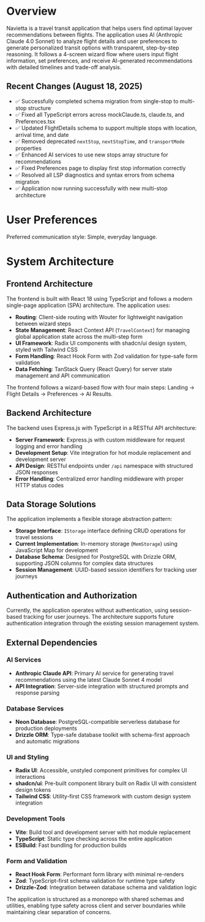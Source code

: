 # Overview

Navietta is a travel transit application that helps users find optimal layover recommendations between flights. The application uses AI (Anthropic Claude 4.0 Sonnet) to analyze flight details and user preferences to generate personalized transit options with transparent, step-by-step reasoning. It follows a 4-screen wizard flow where users input flight information, set preferences, and receive AI-generated recommendations with detailed timelines and trade-off analysis.

## Recent Changes (August 18, 2025)

- ✅ Successfully completed schema migration from single-stop to multi-stop structure
- ✅ Fixed all TypeScript errors across mockClaude.ts, claude.ts, and Preferences.tsx
- ✅ Updated FlightDetails schema to support multiple stops with location, arrival time, and date
- ✅ Removed deprecated `nextStop`, `nextStopTime`, and `transportMode` properties
- ✅ Enhanced AI services to use new stops array structure for recommendations
- ✅ Fixed Preferences page to display first stop information correctly
- ✅ Resolved all LSP diagnostics and syntax errors from schema migration
- ✅ Application now running successfully with new multi-stop architecture

# User Preferences

Preferred communication style: Simple, everyday language.

# System Architecture

## Frontend Architecture
The frontend is built with React 18 using TypeScript and follows a modern single-page application (SPA) architecture. The application uses:

- **Routing**: Client-side routing with Wouter for lightweight navigation between wizard steps
- **State Management**: React Context API (`TravelContext`) for managing global application state across the multi-step form
- **UI Framework**: Radix UI components with shadcn/ui design system, styled with Tailwind CSS
- **Form Handling**: React Hook Form with Zod validation for type-safe form validation
- **Data Fetching**: TanStack Query (React Query) for server state management and API communication

The frontend follows a wizard-based flow with four main steps: Landing → Flight Details → Preferences → AI Results.

## Backend Architecture
The backend uses Express.js with TypeScript in a RESTful API architecture:

- **Server Framework**: Express.js with custom middleware for request logging and error handling
- **Development Setup**: Vite integration for hot module replacement and development server
- **API Design**: RESTful endpoints under `/api` namespace with structured JSON responses
- **Error Handling**: Centralized error handling middleware with proper HTTP status codes

## Data Storage Solutions
The application implements a flexible storage abstraction pattern:

- **Storage Interface**: `IStorage` interface defining CRUD operations for travel sessions
- **Current Implementation**: In-memory storage (`MemStorage`) using JavaScript Map for development
- **Database Schema**: Designed for PostgreSQL with Drizzle ORM, supporting JSON columns for complex data structures
- **Session Management**: UUID-based session identifiers for tracking user journeys

## Authentication and Authorization
Currently, the application operates without authentication, using session-based tracking for user journeys. The architecture supports future authentication integration through the existing session management system.

## External Dependencies

### AI Services
- **Anthropic Claude API**: Primary AI service for generating travel recommendations using the latest Claude Sonnet 4 model
- **API Integration**: Server-side integration with structured prompts and response parsing

### Database Services
- **Neon Database**: PostgreSQL-compatible serverless database for production deployments
- **Drizzle ORM**: Type-safe database toolkit with schema-first approach and automatic migrations

### UI and Styling
- **Radix UI**: Accessible, unstyled component primitives for complex UI interactions
- **shadcn/ui**: Pre-built component library built on Radix UI with consistent design tokens
- **Tailwind CSS**: Utility-first CSS framework with custom design system integration

### Development Tools
- **Vite**: Build tool and development server with hot module replacement
- **TypeScript**: Static type checking across the entire application
- **ESBuild**: Fast bundling for production builds

### Form and Validation
- **React Hook Form**: Performant form library with minimal re-renders
- **Zod**: TypeScript-first schema validation for runtime type safety
- **Drizzle-Zod**: Integration between database schema and validation logic

The application is structured as a monorepo with shared schemas and utilities, enabling type safety across client and server boundaries while maintaining clear separation of concerns.